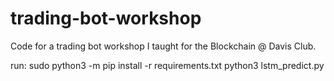 # trading-bot-workshop
Code for a trading bot workshop I taught for the Blockchain @ Davis Club.

run:
  sudo python3 -m pip install -r requirements.txt
  python3 lstm_predict.py
